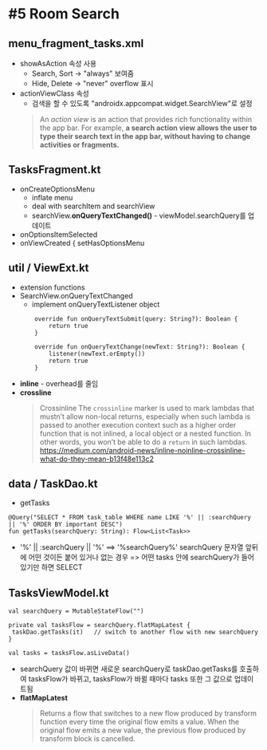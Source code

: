 # #5 Room Search

## menu_fragment_tasks.xml
- showAsAction 속성 사용
	- Search, Sort -> "always" 보여줌 
	- Hide, Delete -> "never" overflow 표시
- actionViewClass 속성
	- 검색을 할 수 있도록 "androidx.appcompat.widget.SearchView"로 설정
	>  An  _action view_  is an action that provides rich functionality within the app bar. For example, **a search action view allows the user to type their search text in the app bar, without having to change activities or fragments.**
		
## TasksFragment.kt
- onCreateOptionsMenu
	- inflate menu
	- deal with searchItem and searchView
	- searchView.**onQueryTextChanged()** - viewModel.searchQuery를 업데이트
- onOptionsItemSelected
- onViewCreated { setHasOptionsMenu

## util / ViewExt.kt
- extension functions
- SearchView.onQueryTextChanged
	- implement onQueryTextListener object
	```
	    override fun onQueryTextSubmit(query: String?): Boolean {
	        return true
	    }

	    override fun onQueryTextChange(newText: String?): Boolean {
	        listener(newText.orEmpty())
	        return true
	    }
    ```
- **inline** - overhead를 줄임 
- **crossline** 
	> Crossinline
The  `crossinline`  marker is used to mark lambdas that mustn’t allow non-local returns, especially when such lambda is passed to another execution context such as a higher order function that is not inlined, a local object or a nested function. In other words, you won’t be able to do a  `return`  in such lambdas. https://medium.com/android-news/inline-noinline-crossinline-what-do-they-mean-b13f48e113c2
## data / TaskDao.kt
- getTasks
```
@Query("SELECT * FROM task_table WHERE name LIKE '%' || :searchQuery || '%' ORDER BY important DESC")
fun getTasks(searchQuery: String): Flow<List<Task>>
```
- '%' || :searchQuery || '%'  ==> '%searchQuery%' searchQuery 문자열 앞뒤에 어떤 것이든 붙어 있거나 없는 경우 => 어떤 tasks 안에 searchQuery가 들어있기만 하면 SELECT
## TasksViewModel.kt
```
val searchQuery = MutableStateFlow("")

private val tasksFlow = searchQuery.flatMapLatest {
 taskDao.getTasks(it)   // switch to another flow with new searchQuery
}

val tasks = tasksFlow.asLiveData()
```
- searchQuery 값이 바뀌면 새로운 searchQuery로 taskDao.getTasks를 호출하여 tasksFlow가 바뀌고, tasksFlow가 바뀔 때마다 tasks 또한 그 값으로 업데이트됨
- **flatMapLatest** 
	> Returns a flow that switches to a new flow produced by transform function every time the original flow emits a value. When the original flow emits a new value, the previous flow produced by transform block is cancelled.
	
